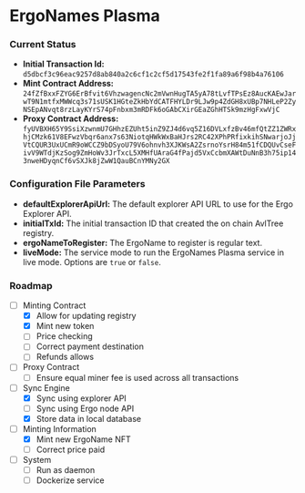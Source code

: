 # ErgoNames Plasma

### Current Status

- **Initial Transaction Id:** `d5dbcf3c96eac9257d8ab840a2c6cf1c2cf5d17543fe2f1fa89a6f98b4a76106`
- **Mint Contract Address:** `24fZfBxxFZYG6ErBfvit6VhzwagencNc2mVwnHugTA5yA78tLvfTPsEz8AucKAEwJarwT9N1mtfxMWWcq3s71sUSK1HGteZkHbYdCATFHYLDr9LJw9p4ZdGH8xUBp7NHLeP2ZyNSEpANvqt8rzLayKYrS74pFnbxm3mRDFk6oGAbCXirGEaZGhHTSk9mzHgFxwVjC`
- **Proxy Contract Address:** `fyUVBXH65Y9SsiXzwnmU7GHhzEZUht5inZ9ZJ4d6vq5Z16DVLxfzBv46mfQtZZ1ZWRxhjCMzk61V8EFwzVbqr6anx7s63NiotqHWkWxBaHJrs2RC42XPhPRfixkihSNwarjoJjVtCQUR3UxUCmR9oWCCZ9bDSyoU79V6ohnvh3XJKWsA2ZsrnoYsrH84m51fCDQUvCseFivV9WTdjKzSog9ZmHoWv3JrTxcL5XMHfUAraG4fPajd5VxCcbmXAWtDuNnB3h75ip143nweHDyqnCf6vSXJk8jZwW1QauBCnYMNy2GX`

### Configuration File Parameters

- **defaultExplorerApiUrl:** The default explorer API URL to use for the Ergo Explorer API.
- **initialTxId:** The initial transaction ID that created the on chain AvlTree registry.
- **ergoNameToRegister:** The ErgoName to register is regular text.
- **liveMode:** The service mode to run the ErgoNames Plasma service in live mode. Options are `true` or `false`.

### Roadmap

- [ ] Minting Contract
  - [X] Allow for updating registry
  - [X] Mint new token
  - [ ] Price checking
  - [ ] Correct payment destination
  - [ ] Refunds allows
- [ ] Proxy Contract
  - [ ] Ensure equal miner fee is used across all transactions
- [ ] Sync Engine
  - [X] Sync using explorer API
  - [ ] Sync using Ergo node API
  - [X] Store data in local database
- [ ] Minting Information
  - [X] Mint new ErgoName NFT
  - [ ] Correct price paid
- [ ] System
  - [ ] Run as daemon
  - [ ] Dockerize service